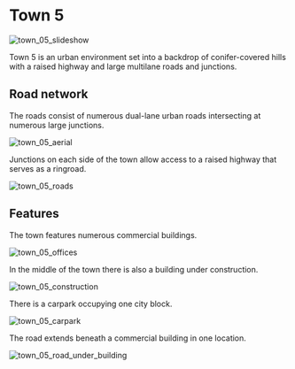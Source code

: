 # Town 5

![town_05_slideshow](../img/catalogue/maps/town05/town05_panorama.webp)

Town 5 is an urban environment set into a backdrop of conifer-covered hills with a raised highway and large multilane roads and junctions. 

## Road network

The roads consist of numerous dual-lane urban roads intersecting at numerous large junctions. 

![town_05_aerial](../img/catalogue/maps/town05/town05aerial.webp)

Junctions on each side of the town allow access to a raised highway that serves as a ringroad.

![town_05_roads](../img/catalogue/maps/town05/town05_roads.webp)

## Features

The town features numerous commercial buildings.

![town_05_offices](../img/catalogue/maps/town05/town05_offices.webp)

In the middle of the town there is also a building under construction.

![town_05_construction](../img/catalogue/maps/town05/town05_under_construction.webp)

There is a carpark occupying one city block.

![town_05_carpark](../img/catalogue/maps/town05/town05_carpark.webp)

The road extends beneath a commercial building in one location.

![town_05_road_under_building](../img/catalogue/maps/town05/town05_under_buildings.webp)